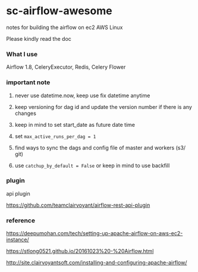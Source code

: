 # sc-airflow-awesome

notes for building the airflow on ec2 AWS Linux

Please kindly read the doc

### What I use

Airflow 1.8, CeleryExecutor, Redis, Celery Flower

### important note

1) never use datetime.now, keep use fix datetime anytime

2) keep versioning for dag id and update the version number if there is any changes

3) keep in mind to set start_date as future date time

4) set `max_active_runs_per_dag = 1`

5) find ways to sync the dags and config file of master and workers (s3/ git)

6) use `catchup_by_default = False` or keep in mind to use backfill

### plugin

api plugin

https://github.com/teamclairvoyant/airflow-rest-api-plugin

### reference

https://deepumohan.com/tech/setting-up-apache-airflow-on-aws-ec2-instance/


https://stlong0521.github.io/20161023%20-%20Airflow.html


http://site.clairvoyantsoft.com/installing-and-configuring-apache-airflow/

